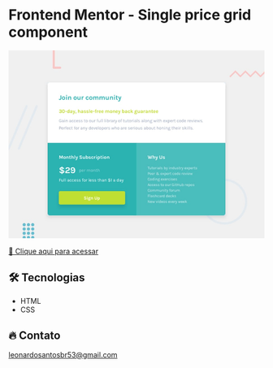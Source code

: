# Frontend Mentor - Single price grid component

![preview](./.github/preview.jpg)


[🔗 Clique aqui para acessar](https://leonardo21042006.github.io/Single-price-grid-component/)

## 🛠️ Tecnologias 

- HTML
- CSS


## 🔥 Contato

leonardosantosbr53@gmail.com

